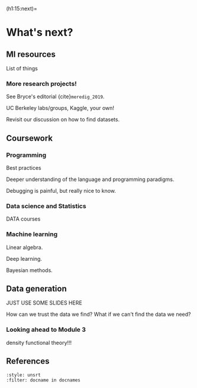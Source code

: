 (h1:15:next)=
# What's next?


## MI resources

List of things



### More research projects!

See Bryce's editorial {cite}`meredig_2019`.

UC Berkeley labs/groups, Kaggle, your own!

Revisit our discussion on how to find datasets.


## Coursework

### Programming

Best practices

Deeper understanding of the language and programming paradigms.

Debugging is painful, but really nice to know.


### Data science and Statistics

DATA courses



### Machine learning

Linear algebra.

Deep learning.

Bayesian methods.



## Data generation 


JUST USE SOME SLIDES HERE

How can we trust the data we find? 
What if we can't find the data we need?



### Looking ahead to Module 3

density functional theory!!!




## References


```{bibliography}
:style: unsrt
:filter: docname in docnames
```



